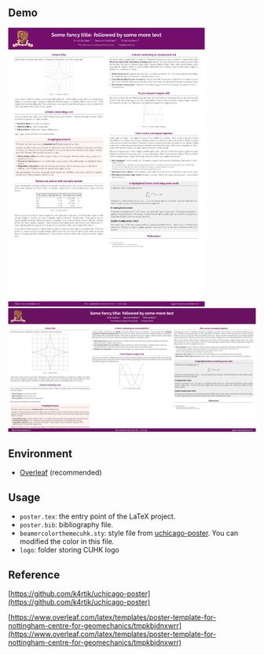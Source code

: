 
## Demo
<img src="/Poster_Template_for_CUHK.png" width="400">
<img src="/Poster_Template_for_CUHK_2.png" width="800">

## Environment
* [Overleaf](https://www.overleaf.com/project) (recommended)

## Usage
* ``poster.tex``: the entry point of the LaTeX project. 
* ``poster.bib``: bibliography file.
* ``beamercolorthemecuhk.sty``: style file from [uchicago-poster](https://github.com/k4rtik/uchicago-poster). You can modified the color in this file.
* ``logo``: folder storing CUHK logo

## Reference 
[https://github.com/k4rtik/uchicago-poster](https://github.com/k4rtik/uchicago-poster)

[https://www.overleaf.com/latex/templates/poster-template-for-nottingham-centre-for-geomechanics/tmpkbjdnxwrr](https://www.overleaf.com/latex/templates/poster-template-for-nottingham-centre-for-geomechanics/tmpkbjdnxwrr)
